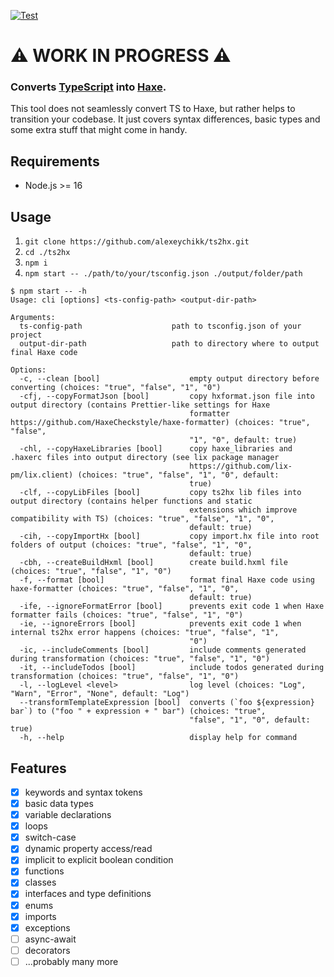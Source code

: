 [![Test](https://github.com/alexeychikk/ts2hx/actions/workflows/test.yml/badge.svg)](https://github.com/alexeychikk/ts2hx/actions/workflows/test.yml)

# ⚠️ WORK IN PROGRESS ⚠️

### Converts [TypeScript](https://www.typescriptlang.org/) into [Haxe](https://haxe.org/).

This tool does not seamlessly convert TS to Haxe, but rather helps to transition your codebase.
It just covers syntax differences, basic types and some extra stuff that might come in handy.

## Requirements

- Node.js >= 16

## Usage

1. `git clone https://github.com/alexeychikk/ts2hx.git`
2. `cd ./ts2hx`
3. `npm i`
4. `npm start -- ./path/to/your/tsconfig.json ./output/folder/path`

```console
$ npm start -- -h
Usage: cli [options] <ts-config-path> <output-dir-path>

Arguments:
  ts-config-path                    path to tsconfig.json of your project
  output-dir-path                   path to directory where to output final Haxe code

Options:
  -c, --clean [bool]                    empty output directory before converting (choices: "true", "false", "1", "0")
  -cfj, --copyFormatJson [bool]         copy hxformat.json file into output directory (contains Prettier-like settings for Haxe
                                        formatter https://github.com/HaxeCheckstyle/haxe-formatter) (choices: "true", "false",
                                        "1", "0", default: true)
  -chl, --copyHaxeLibraries [bool]      copy haxe_libraries and .haxerc files into output directory (see lix package manager
                                        https://github.com/lix-pm/lix.client) (choices: "true", "false", "1", "0", default:
                                        true)
  -clf, --copyLibFiles [bool]           copy ts2hx lib files into output directory (contains helper functions and static
                                        extensions which improve compatibility with TS) (choices: "true", "false", "1", "0",
                                        default: true)
  -cih, --copyImportHx [bool]           copy import.hx file into root folders of output (choices: "true", "false", "1", "0",
                                        default: true)
  -cbh, --createBuildHxml [bool]        create build.hxml file (choices: "true", "false", "1", "0")
  -f, --format [bool]                   format final Haxe code using haxe-formatter (choices: "true", "false", "1", "0",
                                        default: true)
  -ife, --ignoreFormatError [bool]      prevents exit code 1 when Haxe formatter fails (choices: "true", "false", "1", "0")
  -ie, --ignoreErrors [bool]            prevents exit code 1 when internal ts2hx error happens (choices: "true", "false", "1",
                                        "0")
  -ic, --includeComments [bool]         include comments generated during transformation (choices: "true", "false", "1", "0")
  -it, --includeTodos [bool]            include todos generated during transformation (choices: "true", "false", "1", "0")
  -l, --logLevel <level>                log level (choices: "Log", "Warn", "Error", "None", default: "Log")
  --transformTemplateExpression [bool]  converts (`foo ${expression} bar`) to ("foo " + expression + " bar") (choices: "true",
                                        "false", "1", "0", default: true)
  -h, --help                            display help for command
```

## Features

- [x] keywords and syntax tokens
- [x] basic data types
- [x] variable declarations
- [x] loops
- [x] switch-case
- [x] dynamic property access/read
- [x] implicit to explicit boolean condition
- [x] functions
- [x] classes
- [x] interfaces and type definitions
- [x] enums
- [x] imports
- [x] exceptions
- [ ] async-await
- [ ] decorators
- [ ] ...probably many more
